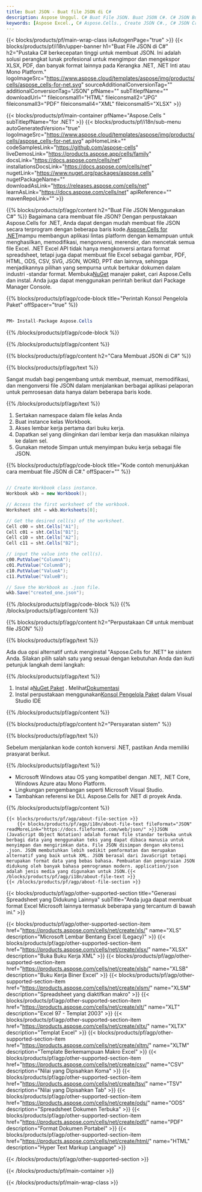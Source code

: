 ```yaml
---
title: Buat JSON - Buat file JSON di C#
description: Aspose Unggul. C# Buat File JSON. Buat JSON C#. C# JSON Buat. Buat JSON di C#. Hasilkan file JSON menggunakan C#.
keywords: [Aspose Excel., C# Aspose.Cells., Create JSON C#., C# JSON Creater., Create JSON file in C#., Generate JSON file in C#]
---
```

{{< blocks/products/pf/main-wrap-class isAutogenPage="true" >}}
{{< blocks/products/pf/i18n/upper-banner h1="Buat File JSON di C#" h2="Pustaka C# berkecepatan tinggi untuk membuat JSON. Ini adalah solusi perangkat lunak profesional untuk mengimpor dan mengekspor XLSX, PDF, dan banyak format lainnya pada Kerangka .NET, .NET Inti atau Mono Platform." logoImageSrc="https://www.aspose.cloud/templates/aspose/img/products/cells/aspose_cells-for-net.svg" sourceAdditionalConversionTag="" additionalConversionTag="JSON" pfName="" subTitlepfName="" downloadUrl="" fileiconsmall1="HTML" fileiconsmall2="JPG" fileiconsmall3="PDF" fileiconsmall4="XML" fileiconsmall5="XLSX" >}}

{{< blocks/products/pf/main-container pfName="Aspose.Cells " subTitlepfName="for .NET" >}}
{{< blocks/products/pf/i18n/sub-menu autoGeneratedVersion="true" logoImageSrc="https://www.aspose.cloud/templates/aspose/img/products/cells/aspose_cells-for-net.svg" apiHomeLink="" codeSamplesLink="https://github.com/aspose-cells" liveDemosLink="https://products.aspose.app/cells/family" docsLink="https://docs.aspose.com/cells/net" installationsDocsLink="https://docs.aspose.com/cells/net" nugetLink="https://www.nuget.org/packages/aspose.cells" nugetPackageName="" downloadAsLink="https://releases.aspose.com/cells/net" learnAsLink="https://docs.aspose.com/cells/net" apiReference="" mavenRepoLink="" >}}

{{% blocks/products/pf/agp/content h2="Buat File JSON Menggunakan C#" %}}
 Bagaimana cara membuat file JSON? Dengan perpustakaan Aspose.Cells for .NET, Anda dapat dengan mudah membuat file JSON secara terprogram dengan beberapa baris kode.[Aspose.Cells for .NET](https://products.aspose.com/cells/net)mampu membangun aplikasi lintas platform dengan kemampuan untuk menghasilkan, memodifikasi, mengonversi, merender, dan mencetak semua file Excel. .NET Excel API tidak hanya mengkonversi antara format spreadsheet, tetapi juga dapat membuat file Excel sebagai gambar, PDF, HTML, ODS, CSV, SVG, JSON, WORD, PPT dan lainnya, sehingga menjadikannya pilihan yang sempurna untuk bertukar dokumen dalam industri -standar format. Membuka[NuGet](https://www.nuget.org/packages/aspose.cells) manajer paket, cari Aspose.Cells dan instal. Anda juga dapat menggunakan perintah berikut dari Package Manager Console.

{{% blocks/products/pf/agp/code-block title="Perintah Konsol Pengelola Paket" offSpacer="true" %}}

```cs

PM> Install-Package Aspose.Cells

```

{{% /blocks/products/pf/agp/code-block %}}
 
{{% /blocks/products/pf/agp/content %}}


{{% blocks/products/pf/agp/content h2="Cara Membuat JSON di C#" %}}

{{% blocks/products/pf/agp/text %}}

 Sangat mudah bagi pengembang untuk membuat, memuat, memodifikasi, dan mengonversi file JSON dalam menjalankan berbagai aplikasi pelaporan untuk pemrosesan data hanya dalam beberapa baris kode.

{{% /blocks/products/pf/agp/text %}}

1.  Sertakan namespace dalam file kelas Anda
1.  Buat instance kelas Workbook.
1.  Akses lembar kerja pertama dari buku kerja.
1.  Dapatkan sel yang diinginkan dari lembar kerja dan masukkan nilainya ke dalam sel.
1. Gunakan metode Simpan untuk menyimpan buku kerja sebagai file JSON.

{{% blocks/products/pf/agp/code-block title="Kode contoh menunjukkan cara membuat file JSON di C#." offSpacer="" %}}

```cs

// Create Workbook class instance.
Workbook wkb = new Workbook();

// Access the first worksheet of the workbook.
Worksheet sht = wkb.Worksheets[0];

// Get the desired cell(s) of the worksheet.
Cell c00 = sht.Cells["A1"];
Cell c01 = sht.Cells["B1"];
Cell c10 = sht.Cells["A2"];
Cell c11 = sht.Cells["B2"];

// input the value into the cell(s).
c00.PutValue("ColumnA");
c01.PutValue("ColumnB");
c10.PutValue("ValueA");
c11.PutValue("ValueB");

// Save the Workbook as .json file.
wkb.Save("created_one.json");

```

{{% /blocks/products/pf/agp/code-block %}}
{{% /blocks/products/pf/agp/content %}}


{{% blocks/products/pf/agp/content h2="Perpustakaan C# untuk membuat file JSON" %}}

{{% blocks/products/pf/agp/text %}}

Ada dua opsi alternatif untuk menginstal "Aspose.Cells for .NET" ke sistem Anda. Silakan pilih salah satu yang sesuai dengan kebutuhan Anda dan ikuti petunjuk langkah demi langkah:

{{% /blocks/products/pf/agp/text %}}

1.  Instal a[NuGet Paket](https://www.nuget.org/packages/Aspose.Cells/) . Melihat[Dokumentasi](https://docs.aspose.com/cells/net/installation/#install-asposecells-for-net-through-nuget)
1.  Instal perpustakaan menggunakan[Konsol Pengelola Paket](https://docs.aspose.com/cells/net/installation/#install-asposecells-using-the-package-manager-console) dalam Visual Studio IDE

{{% /blocks/products/pf/agp/content %}}


{{% blocks/products/pf/agp/content h2="Persyaratan sistem" %}}

{{% blocks/products/pf/agp/text %}}

 Sebelum menjalankan kode contoh konversi .NET, pastikan Anda memiliki prasyarat berikut.

{{% /blocks/products/pf/agp/text %}}

-  Microsoft Windows atau OS yang kompatibel dengan .NET, .NET Core, Windows Azure atau Mono Platform.
-  Lingkungan pengembangan seperti Microsoft Visual Studio.
-  Tambahkan referensi ke DLL Aspose.Cells for .NET di proyek Anda.

{{% /blocks/products/pf/agp/content %}}

<!-- aboutfile Starts -->
    {{< blocks/products/pf/agp/about-file-section >}}
        {{< blocks/products/pf/agp/i18n/about-file-text fileFormat="JSON" readMoreLink="https://docs.fileformat.com/web/json/" >}}JSON (JavaScript Object Notation) adalah format file standar terbuka untuk berbagi data yang menggunakan teks yang dapat dibaca manusia untuk menyimpan dan mengirimkan data. File JSON disimpan dengan ekstensi .json. JSON membutuhkan lebih sedikit pemformatan dan merupakan alternatif yang baik untuk XML. JSON berasal dari JavaScript tetapi merupakan format data yang bebas bahasa. Pembuatan dan penguraian JSON didukung oleh banyak bahasa pemrograman modern. application/json adalah jenis media yang digunakan untuk JSON.{{< /blocks/products/pf/agp/i18n/about-file-text >}}
    {{< /blocks/products/pf/agp/about-file-section >}}
<!-- aboutfile Ends -->

{{< blocks/products/pf/agp/other-supported-section title="Generasi Spreadsheet yang Didukung Lainnya" subTitle="Anda juga dapat membuat format Excel Microsoft lainnya termasuk beberapa yang tercantum di bawah ini." >}}

{{< blocks/products/pf/agp/other-supported-section-item href="https://products.aspose.com/cells/net/create/xls/" name="XLS" description="Microsoft Lembar Bentang Excel (Legacy)" >}} 
{{< blocks/products/pf/agp/other-supported-section-item href="https://products.aspose.com/cells/net/create/xlsx/" name="XLSX" description="Buka Buku Kerja XML" >}} 
{{< blocks/products/pf/agp/other-supported-section-item href="https://products.aspose.com/cells/net/create/xlsb/" name="XLSB" description="Buku Kerja Biner Excel" >}} 
{{< blocks/products/pf/agp/other-supported-section-item href="https://products.aspose.com/cells/net/create/xlsm/" name="XLSM" description="Spreadsheet yang diaktifkan makro" >}} 
{{< blocks/products/pf/agp/other-supported-section-item href="https://products.aspose.com/cells/net/create/xlt/" name="XLT" description="Excel 97 - Templat 2003" >}} 
{{< blocks/products/pf/agp/other-supported-section-item href="https://products.aspose.com/cells/net/create/xltx/" name="XLTX" description="Templat Excel" >}} 
{{< blocks/products/pf/agp/other-supported-section-item href="https://products.aspose.com/cells/net/create/xltm/" name="XLTM" description="Template Berkemampuan Makro Excel" >}} 
{{< blocks/products/pf/agp/other-supported-section-item href="https://products.aspose.com/cells/net/create/csv/" name="CSV" description="Nilai yang Dipisahkan Koma" >}} 
{{< blocks/products/pf/agp/other-supported-section-item href="https://products.aspose.com/cells/net/create/tsv/" name="TSV" description="Nilai yang Dipisahkan Tab" >}} 
{{< blocks/products/pf/agp/other-supported-section-item href="https://products.aspose.com/cells/net/create/ods/" name="ODS" description="Spreadsheet Dokumen Terbuka" >}}
{{< blocks/products/pf/agp/other-supported-section-item href="https://products.aspose.com/cells/net/create/pdf/" name="PDF" description="Format Dokumen Portabel" >}} 
{{< blocks/products/pf/agp/other-supported-section-item href="https://products.aspose.com/cells/net/create/html/" name="HTML" description="Hyper Text Markup Language" >}} 

{{< /blocks/products/pf/agp/other-supported-section >}}

{{< /blocks/products/pf/main-container >}}
    
{{< /blocks/products/pf/main-wrap-class >}}
